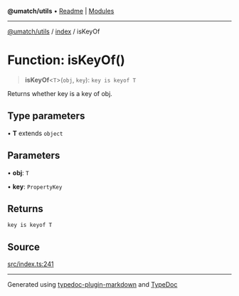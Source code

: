 **@umatch/utils** • [Readme](../../index.md) \| [Modules](../../modules.md)

***

[@umatch/utils](../../modules.md) / [index](../index.md) / isKeyOf

# Function: isKeyOf()

> **isKeyOf**\<`T`\>(`obj`, `key`): `key is keyof T`

Returns whether key is a key of obj.

## Type parameters

• **T** extends `object`

## Parameters

• **obj**: `T`

• **key**: `PropertyKey`

## Returns

`key is keyof T`

## Source

[src/index.ts:241](https://github.com/umatch-oficial/utils/blob/6e00801/src/index.ts#L241)

***

Generated using [typedoc-plugin-markdown](https://www.npmjs.com/package/typedoc-plugin-markdown) and [TypeDoc](https://typedoc.org/)
